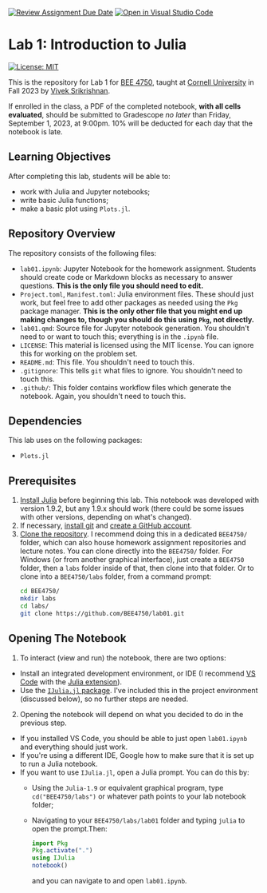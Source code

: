 [![Review Assignment Due Date](https://classroom.github.com/assets/deadline-readme-button-24ddc0f5d75046c5622901739e7c5dd533143b0c8e959d652212380cedb1ea36.svg)](https://classroom.github.com/a/95VVBsRI)
[![Open in Visual Studio Code](https://classroom.github.com/assets/open-in-vscode-718a45dd9cf7e7f842a935f5ebbe5719a5e09af4491e668f4dbf3b35d5cca122.svg)](https://classroom.github.com/online_ide?assignment_repo_id=11617969&assignment_repo_type=AssignmentRepo)
# Lab 1: Introduction to Julia

[![License: MIT](https://img.shields.io/badge/License-MIT-yellow.svg)](https://opensource.org/licenses/MIT)

This is the repository for Lab 1 for [BEE 4750](https://viveks.me/environmental-systems-analysis), taught at [Cornell University](https://cornell.edu) in Fall 2023 by [Vivek Srikrishnan](https://viveks.me).

If enrolled in the class, a PDF of the completed notebook, **with all cells evaluated**, should be submitted to Gradescope *no later* than Friday, September 1, 2023, at 9:00pm. 10% will be deducted for each day that the notebook is late.

## Learning Objectives

After completing this lab, students will be able to:

- work with Julia and Jupyter notebooks;
- write basic Julia functions;
- make a basic plot using `Plots.jl`.


## Repository Overview

The repository consists of the following files:

- `lab01.ipynb`: Jupyter Notebook for the homework assignment. Students should create code or Markdown blocks as necessary to answer questions. **This is the only file you should need to edit.**
- `Project.toml`, `Manifest.toml`: Julia environment files. These should just work, but feel free to add other packages as needed using the `Pkg` package manager. **This is the only other file that you might end up making changes to, though you should do this using `Pkg`, not directly.**
- `lab01.qmd`: Source file for Jupyter notebook generation. You shouldn't need to or want to touch this; everything is in the `.ipynb` file.
- `LICENSE`: This material is licensed using the MIT license. You can ignore this for working on the problem set.
- `README.md`: This file. You shouldn't need to touch this.
- `.gitignore`: This tells `git` what files to ignore. You shouldn't need to touch this.
- `.github/`: This folder contains workflow files which generate the notebook. Again, you shouldn't need to touch this.

## Dependencies

This lab uses on the following packages:

- `Plots.jl`

## Prerequisites

1. [Install Julia](https://julialang.org/downloads/) before beginning this lab. This notebook was developed with version 1.9.2, but any 1.9.x should work (there could be some issues with other versions, depending on what's changed).
2. If necessary, [install git](https://happygitwithr.com/install-git.html) and [create a GitHub account](https://github.com). 
3. [Clone the repository](https://docs.github.com/en/repositories/creating-and-managing-repositories/cloning-a-repository). I recommend doing this in a dedicated `BEE4750/` folder, which can also house homework assignment repositories and lecture notes. You can clone directly into the `BEE4750/` folder.   For Windows (or from another graphical interface), just create a `BEE4750` folder, then a `labs` folder inside of that, then clone into that folder. Or to clone into a `BEE4750/labs` folder, from a command prompt:
    ```bash
    cd BEE4750/
    mkdir labs
    cd labs/
    git clone https://github.com/BEE4750/lab01.git
    ```

## Opening The Notebook

1. To interact (view and run) the notebook, there are two options:
  - Install an integrated development environment, or IDE (I recommend [VS Code](https://code.visualstudio.com/) with the [Julia extension](https://marketplace.visualstudio.com/items?itemName=julialang.language-julia)). 
  - Use the [`IJulia.jl` package](https://github.com/JuliaLang/IJulia.jl). I've included this in the project environment (discussed below), so no further steps are needed.  
2. Opening the notebook will depend on what you decided to do in the previous step. 
  - If you installed VS Code, you should be able to just open `lab01.ipynb` and everything should just work. 
  - If you're using a different IDE, Google how to make sure that it is set up to run a Julia notebook.
  - If you want to use `IJulia.jl`, open a Julia prompt. You can do this by:
    - Using the `Julia-1.9` or equivalent graphical program, type `cd("BEE4750/labs")` or whatever path points to your lab notebook folder;
    - Navigating to your `BEE4750/labs/lab01` folder and typing `julia` to open the prompt.Then:
    
      ```julia
      import Pkg
      Pkg.activate(".")
      using IJulia
      notebook()
      ```
      and you can navigate to and open `lab01.ipynb`.
